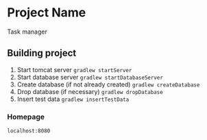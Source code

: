 # Project Name
Task manager
## Building project
1. Start tomcat server `gradlew startServer`
2. Start database server `gradlew startDatabaseServer`
3. Create database (if not already created) `gradlew createDatabase`
4. Drop database (if necessary) `gradlew dropDatabase`
5. Insert test data `gradlew insertTestData`

### Homepage 
`localhost:8080`
